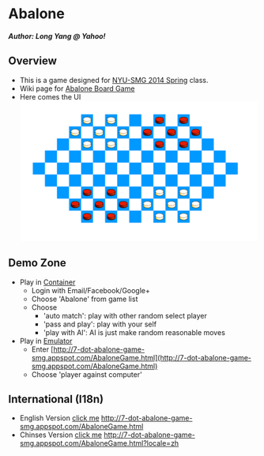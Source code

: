 # Abalone

##### Author: Long Yang @ Yahoo!
## Overview
- This is a game designed for [NYU-SMG 2014 Spring](https://code.google.com/p/nyu-gaming-course/wiki/Syllabus) class.
- Wiki page for [Abalone Board Game](http://en.wikipedia.org/wiki/Abalone_(board_game))
- Here comes the UI 
  ![ScreenShot](/board.png)

## Demo Zone
- Play in [Container](http://smg-server.appspot.com)
  - Login with Email/Facebook/Google+
  - Choose 'Abalone' from game list
  - Choose 
    - 'auto match': play with other random select player
    - 'pass and play': play with your self
    - 'play with AI': AI is just make random reasonable moves
- Play in [Emulator](http://smg-gwt-emulator.appspot.com/)
  - Enter [http://7-dot-abalone-game-smg.appspot.com/AbaloneGame.html](http://7-dot-abalone-game-smg.appspot.com/AbaloneGame.html)
  - Choose 'player against computer'

## International (I18n)
- English Version [click me](http://http://7-dot-abalone-game-smg.appspot.com/AbaloneGame.html) http://7-dot-abalone-game-smg.appspot.com/AbaloneGame.html
- Chinses Version [click me](http://7-dot-abalone-game-smg.appspot.com/AbaloneGame.html?locale=zh) http://7-dot-abalone-game-smg.appspot.com/AbaloneGame.html?locale=zh

